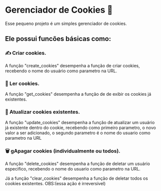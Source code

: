 # Gerenciador de Cookies 🍪

Esse pequeno projeto é um simples gerenciador de cookies.

## Ele possui funcões básicas como:

### ✍️ Criar cookies. 
A função "create_cookies" desempenha a função de criar cookies, recebendo o nome do usuário como parametro na URL.

### 📖 Ler cookies. 
A função "get_cookies" desempenha a função de de exibir os cookies já existentes.

### 🔄 Atualizar cookies existentes. 
A função "update_cookies" desempenha a função de atualizar um usuário já existente dentro do cookie, recebendo como primeiro parametro, o novo valor a ser adicionado, o segundo parametro é o nome do usuario como parametro na URL

### 🗑️ gApagar cookies (individualmente ou todos). 
A função "delete_cookies" desempenha a função de deletar um usuário especifico, recebendo o nome do usuario como parametro na URL.

Já a função "clear_cookies" desempenha a função de deletar todos os cookies existentes. OBS:(essa ação é irreversível)